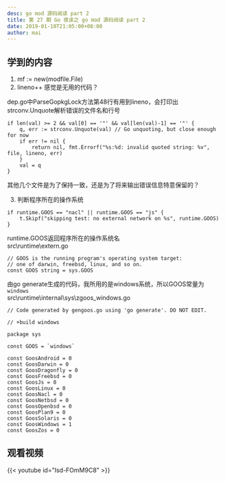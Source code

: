 ```yaml
---
desc: go mod 源码阅读 part 2
title: 第 27 期 Go 夜读之 go mod 源码阅读 part 2
date: 2019-01-10T21:05:00+08:00
author: mai
---
```


## 学到的内容

1. mf := new(modfile.File)
2. lineno++ 感觉是无用的代码？

dep.go中ParseGopkgLock方法第48行有用到lineno，会打印出strconv.Unquote解析错误的文件名和行号
```golang
if len(val) >= 2 && val[0] == '"' && val[len(val)-1] == '"' {
    q, err := strconv.Unquote(val) // Go unquoting, but close enough for now
    if err != nil {
        return nil, fmt.Errorf("%s:%d: invalid quoted string: %v", file, lineno, err)
    }
    val = q
}
```
其他几个文件是为了保持一致，还是为了将来输出错误信息特意保留的？

3. 判断程序所在的操作系统

```golang
if runtime.GOOS == "nacl" || runtime.GOOS == "js" {
	t.Skipf("skipping test: no external network on %s", runtime.GOOS)
}
```

runtime.GOOS返回程序所在的操作系统名  
src\runtime\extern.go
```golang
// GOOS is the running program's operating system target:
// one of darwin, freebsd, linux, and so on.
const GOOS string = sys.GOOS
```

由go generate生成的代码，我所用的是windows系统，所以GOOS常量为`windows`  
src\runtime\internal\sys\zgoos_windows.go
```golang
// Code generated by gengoos.go using 'go generate'. DO NOT EDIT.

// +build windows

package sys

const GOOS = `windows`

const GoosAndroid = 0
const GoosDarwin = 0
const GoosDragonfly = 0
const GoosFreebsd = 0
const GoosJs = 0
const GoosLinux = 0
const GoosNacl = 0
const GoosNetbsd = 0
const GoosOpenbsd = 0
const GoosPlan9 = 0
const GoosSolaris = 0
const GoosWindows = 1
const GoosZos = 0
```

## 观看视频

{{< youtube id="Isd-FOmM9C8" >}}
